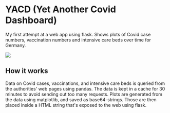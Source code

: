 # YACD (Yet Another Covid Dashboard)
My first attempt at a web app using flask. Shows plots of Covid case numbers, vaccination numbers and intensive care beds over time for Germany.

![](https://github.com/Ma-Fi-94/YACD/blob/main/screen.png)

## How it works
Data on Covid cases, vaccinations, and intensive care beds is queried from the authorities' web pages using pandas. The data is kept in a cache for 30 minutes to avoid sending out too many requests. Plots are generated from the data using matplotlib, and saved as base64-strings. Those are then placed inside a HTML string that's exposed to the web using flask.
